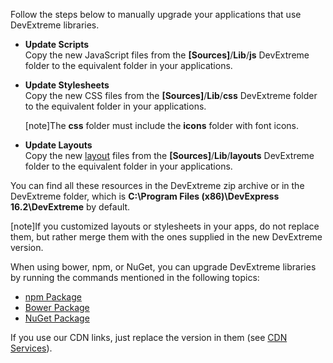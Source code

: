 Follow the steps below to manually upgrade your applications that use DevExtreme libraries.

- **Update Scripts**  
Copy the new JavaScript files from the **[Sources]**/**Lib**/**js** DevExtreme folder to the equivalent folder in your applications.

- **Update Stylesheets**  
    Copy the new CSS files from the **[Sources]**/**Lib**/**css** DevExtreme folder to the equivalent folder in your applications.

    [note]The **css** folder must include the **icons** folder with font icons.

- **Update Layouts**  
Copy the new [layout](/concepts/40%20SPA%20Framework/13%20Built-in%20Layouts '/Documentation/Guide/SPA_Framework/Built-in_Layouts/') files from the **[Sources]**/**Lib**/**layouts** DevExtreme folder to the equivalent folder in your applications.

You can find all these resources in the DevExtreme zip archive or in the DevExtreme folder, which is **C:\Program Files (x86)\DevExpress 16.2\DevExtreme** by default.

[note]If you customized layouts or stylesheets in your apps, do not replace them, but rather merge them with the ones supplied in the new DevExtreme version. 

When using bower, npm, or NuGet, you can upgrade DevExtreme libraries by running the commands mentioned in the following topics:

- [npm Package](/concepts/00%20Getting%20Started/01%20Installation/20%20npm%20Package.md '/Documentation/Guide/Getting_Started/Installation/npm_Package/')
- [Bower Package](/concepts/00%20Getting%20Started/01%20Installation/15%20Bower%20Package.md '/Documentation/Guide/Getting_Started/Installation/Bower_Package/')
- [NuGet Package](/concepts/00%20Getting%20Started/01%20Installation/10%20NuGet%20Package.md '/Documentation/Guide/Getting_Started/Installation/NuGet_Package/')

If you use our CDN links, just replace the version in them (see [CDN Services](/concepts/00%20Getting%20Started/01%20Installation/05%20CDN%20Services.md '/Documentation/Guide/Getting_Started/Installation/CDN_Services/')).
